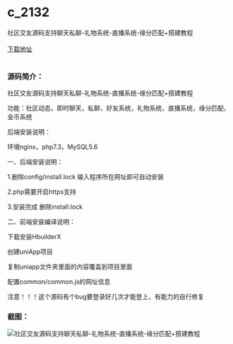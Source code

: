 # c_2132
社区交友源码支持聊天私聊-礼物系统-直播系统-缘分匹配+搭建教程
<br/></br>
[下载地址](https://www.uuid2.com/2132.html "下载地址")
<br/></br>
<h3>源码简介：</h3>
<p>社区交友源码支持聊天私聊-礼物系统-直播系统-缘分匹配+搭建教程<p>
<p>功能：社区动态，即时聊天，私聊，好友系统，礼物系统，直播系统，缘分匹配，金币系统<p>
<p>后端安装说明：<p>
<p>环境nginx，php7.3，MySQL5.6<p>
<p>一、后端安装说明：<p>
<p>1.删除config/install.lock 输入程序所在网址即可自动安装<p>
<p>2.php需要开启https支持<p>
<p>3.安装完成 删除install.lock<p>
<p>二、前端安装编译说明：<p>
<p>下载安装HbuilderX<p>
<p>创建uniApp项目<p>
<p>复制uniapp文件夹里面的内容覆盖到项目里面<p>
<p>配置common/common.js的网址信息<p>
<p>注意！！！这个源码有个bug要登录好几次才能登上，有能力的自行修复<p>
<h3>截图：</h3>
<img src="https://www.uuid2.com/wp-content/uploads/img/uimage/4201653023642.png" alt="社区交友源码支持聊天私聊-礼物系统-直播系统-缘分匹配+搭建教程">
